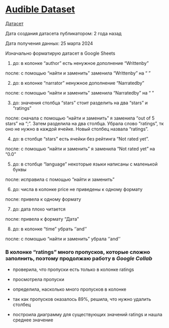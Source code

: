 # [Audible Dataset](https://www.kaggle.com/datasets/snehangsude/audible-dataset?select=audible_uncleaned.csv)

[Датасет](https://www.kaggle.com/datasets/snehangsude/audible-dataset/download?datasetVersionNumber=1)

Дата создания датасета публикатором: 2 года назад

Дата получения данных: 25 марта 2024

Изначально форматирую датасет в Google Sheets

1. до: в колонке “author” есть ненужное дополнение “Writtenby”

после: с помощью “найти и заменить” заменила “Writtenby” на “ ”


2. до: в колонке “narrator” ненужное дополнение “Narratedby”

после: с помощью “найти и заменить” заменила “Narratedby” на “ ”


3. до: значения столбца “stars” стоит разделить на два “stars” и “ratings”

после: сначала с помощью “найти и заменить” я заменила “out of 5 stars” на “;”. Затем разделила на два столбца. Убрала слово “ratings”, тк оно не нужно в каждой ячейке. Новый столбец назвала “ratings”.


4. до: в столбце “stars” есть ячейки без рейтинга “Not rated yet”. 

после: с помощью “найти и заменить” я заменила “Not rated yet” на “0.0”

5. до: в столбце “language” некоторые языки написаны с маленькой буквы

после: исправила с помощью “найти и заменить”


6. до: числа в колонке price не приведены к одному формату 
 
после: привела к одному формату


7. до: дата плохо читается

после: привела к формату “Дата”


8. до: в колонке “time” убрать ‘’and’’ 

после: с помощью “найти и заменить” убрала ‘’and’’ 


### В колонке “ratings” много пропусков, которые сложно заполнить, поэтому продолжаю работу в *Google Collab*


- проверила, что пропуски есть только в колонке ratings
  
- просмотрела пропуски

- определила, насколько много пропусков в колонке

- так как пропусков оказалось 89%, решила, что нужно удалить столбец

- построила диаграмму для существующих значений ratings и нашла среднее значение

